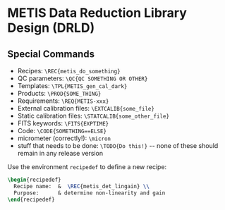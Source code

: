 # METIS Data Reduction Library Design (DRLD)

## Special Commands

- Recipes: `\REC{metis_do_something}`
- QC parameters: `\QC{QC SOMETHING OR OTHER}`
- Templates: `\TPL{METIS_gen_cal_dark}`
- Products: `\PROD{SOME_THING}`
- Requirements: `\REQ{METIS-xxx}`
- External calibration files: `\EXTCALIB{some_file}`
- Static calibration files: `\STATCALIB{some_other_file}`
- FITS keywords: `\FITS{EXPTIME}`
- Code: `\CODE{SOMETHING==ELSE}`
- micrometer (correctly!): `\micron`
- stuff that needs to be done: `\TODO{Do this!}` -- none of these should remain in any release version

Use the environment `recipedef` to define a new recipe:
```latex
\begin{recipedef}
  Recipe name:  &  \REC{metis_det_lingain} \\
  Purpose:      & determine non-linearity and gain
\end{recipedef}
```
